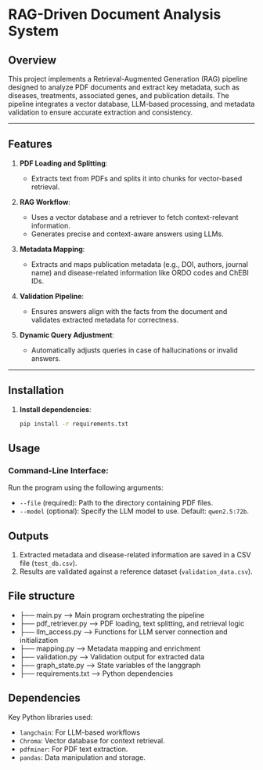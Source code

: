 # RAG-Driven Document Analysis System

## **Overview**
This project implements a Retrieval-Augmented Generation (RAG) pipeline designed to analyze PDF documents and extract key metadata, such as diseases, treatments, associated genes, and publication details. The pipeline integrates a vector database, LLM-based processing, and metadata validation to ensure accurate extraction and consistency.

---

## **Features**
1. **PDF Loading and Splitting**:
   - Extracts text from PDFs and splits it into chunks for vector-based retrieval.
   
2. **RAG Workflow**:
   - Uses a vector database and a retriever to fetch context-relevant information.
   - Generates precise and context-aware answers using LLMs.
   
3. **Metadata Mapping**:
   - Extracts and maps publication metadata (e.g., DOI, authors, journal name) and disease-related information like ORDO codes and ChEBI IDs.

4. **Validation Pipeline**:
   - Ensures answers align with the facts from the document and validates extracted metadata for correctness.

5. **Dynamic Query Adjustment**:
   - Automatically adjusts queries in case of hallucinations or invalid answers.

---

## **Installation**

1. **Install dependencies**:
   ```bash
   pip install -r requirements.txt

## **Usage**

### **Command-Line Interface**: 
Run the program using the following arguments:
- `--file` (required): Path to the directory containing PDF files.
- `--model` (optional): Specify the LLM model to use. Default: `qwen2.5:72b`.

## **Outputs**

1. Extracted metadata and disease-related information are saved in a CSV file (`test_db.csv`).
2. Results are validated against a reference dataset (`validation_data.csv`).

## **File structure**

- ├── main.py  --> Main program orchestrating the pipeline 
- ├── pdf_retriever.py            --> PDF loading, text splitting, and retrieval logic
- ├── llm_access.py               --> Functions for LLM server connection and initialization
- ├── mapping.py                  --> Metadata mapping and enrichment
- ├── validation.py               --> Validation output for extracted data
- ├── graph_state.py              --> State variables of the langgraph
- ├── requirements.txt            --> Python dependencies

## **Dependencies**
Key Python libraries used:
- `langchain`: For LLM-based workflows
- `Chroma`: Vector database for context retrieval.
- `pdfminer`: For PDF text extraction.
- `pandas`: Data manipulation and storage.








